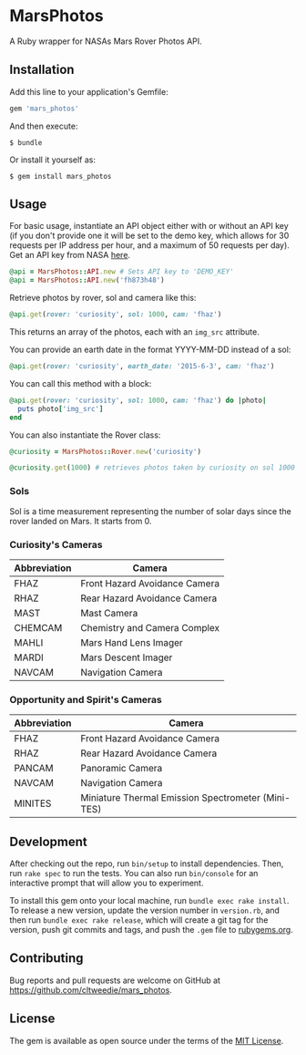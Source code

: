 # MarsPhotos

A Ruby wrapper for NASAs Mars Rover Photos API.

## Installation

Add this line to your application's Gemfile:

```ruby
gem 'mars_photos'
```

And then execute:

    $ bundle

Or install it yourself as:

    $ gem install mars_photos

## Usage

For basic usage, instantiate an API object either with or without an API key (if you don't provide one it will be set to the demo key, which allows for 30 requests per IP address per hour, and a maximum of 50 requests per day). Get an API key from NASA [here](https://api.nasa.gov/index.html#apply-for-an-api-key).

```ruby
@api = MarsPhotos::API.new # Sets API key to 'DEMO_KEY'
@api = MarsPhotos::API.new('fh873h48')
```

Retrieve photos by rover, sol and camera like this:

```ruby
@api.get(rover: 'curiosity', sol: 1000, cam: 'fhaz')
```

This returns an array of the photos, each with an `img_src` attribute.

You can provide an earth date in the format YYYY-MM-DD instead of a sol:

```ruby
@api.get(rover: 'curiosity', earth_date: '2015-6-3', cam: 'fhaz')
```

You can call this method with a block:

```ruby
@api.get(rover: 'curiosity', sol: 1000, cam: 'fhaz') do |photo|
  puts photo['img_src']
end
```

You can also instantiate the Rover class:

```ruby
@curiosity = MarsPhotos::Rover.new('curiosity')

@curiosity.get(1000) # retrieves photos taken by curiosity on sol 1000
```

### Sols

Sol is a time measurement representing the number of solar days since the rover landed on Mars. It starts from 0.

### Curiosity's Cameras

  Abbreviation | Camera
  ------------ | ------------------------------
   FHAZ        |  Front Hazard Avoidance Camera
   RHAZ        |  Rear Hazard Avoidance Camera
   MAST        |  Mast Camera
   CHEMCAM     |  Chemistry and Camera Complex
   MAHLI       |  Mars Hand Lens Imager
   MARDI       |  Mars Descent Imager
   NAVCAM      |  Navigation Camera

### Opportunity and Spirit's Cameras

  Abbreviation | Camera
  ------------ | -----------------------------
    FHAZ       |  Front Hazard Avoidance Camera
    RHAZ       |  Rear Hazard Avoidance Camera
    PANCAM     |  Panoramic Camera
    NAVCAM     |  Navigation Camera
    MINITES    |  Miniature Thermal Emission Spectrometer (Mini-TES)

## Development

After checking out the repo, run `bin/setup` to install dependencies. Then, run `rake spec` to run the tests. You can also run `bin/console` for an interactive prompt that will allow you to experiment.

To install this gem onto your local machine, run `bundle exec rake install`. To release a new version, update the version number in `version.rb`, and then run `bundle exec rake release`, which will create a git tag for the version, push git commits and tags, and push the `.gem` file to [rubygems.org](https://rubygems.org).

## Contributing

Bug reports and pull requests are welcome on GitHub at https://github.com/cltweedie/mars_photos.

## License

The gem is available as open source under the terms of the [MIT License](http://opensource.org/licenses/MIT).

